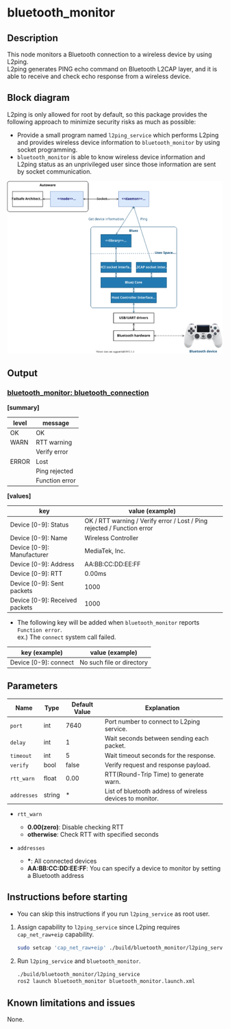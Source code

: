 # bluetooth_monitor

## Description

This node monitors a Bluetooth connection to a wireless device by using L2ping.<br>
L2ping generates PING echo command on Bluetooth L2CAP layer, and it is able to receive and check echo response from a wireless device.

## Block diagram

L2ping is only allowed for root by default, so this package provides the following approach to minimize security risks as much as possible:

- Provide a small program named `l2ping_service` which performs L2ping and provides wireless device information to `bluetooth_monitor` by using socket programming.
- `bluetooth_monitor` is able to know wireless device information and L2ping status as an unprivileged user since those information are sent by socket communication.

![block_diagram](docs/block_diagram.drawio.svg)

## Output

### <u>bluetooth_monitor: bluetooth_connection</u>

<b>[summary]</b>

| level | message        |
| ----- | -------------- |
| OK    | OK             |
| WARN  | RTT warning    |
|       | Verify error   |
| ERROR | Lost           |
|       | Ping rejected  |
|       | Function error |

<b>[values]</b>

| key                            | value (example)                                                         |
| ------------------------------ | ----------------------------------------------------------------------- |
| Device [0-9]: Status           | OK / RTT warning / Verify error / Lost / Ping rejected / Function error |
| Device [0-9]: Name             | Wireless Controller                                                     |
| Device [0-9]: Manufacturer     | MediaTek, Inc.                                                          |
| Device [0-9]: Address          | AA:BB:CC:DD:EE:FF                                                       |
| Device [0-9]: RTT              | 0.00ms                                                                  |
| Device [0-9]: Sent packets     | 1000                                                                    |
| Device [0-9]: Received packets | 1000                                                                    |

- The following key will be added when `bluetooth_monitor` reports `Function error`.<br>
  ex.) The `connect` system call failed.

| key (example)         | value (example)           |
| --------------------- | ------------------------- |
| Device [0-9]: connect | No such file or directory |

## Parameters

| Name        | Type   | Default Value | Explanation                                               |
| ----------- | ------ | ------------- | --------------------------------------------------------- |
| `port`      | int    | 7640          | Port number to connect to L2ping service.                 |
| `delay`     | int    | 1             | Wait seconds between sending each packet.                 |
| `timeout`   | int    | 5             | Wait timeout seconds for the response.                    |
| `verify`    | bool   | false         | Verify request and response payload.                      |
| `rtt_warn`  | float  | 0.00          | RTT(Round-Trip Time) to generate warn.                    |
| `addresses` | string | \*            | List of bluetooth address of wireless devices to monitor. |

- `rtt_warn`

  - **0.00(zero)**: Disable checking RTT
  - **otherwise**: Check RTT with specified seconds

- `addresses`
  - **\***: All connected devices
  - **AA:BB:CC:DD:EE:FF**: You can specify a device to monitor by setting a Bluetooth address

## Instructions before starting

- You can skip this instructions if you run `l2ping_service` as root user.

1. Assign capability to `l2ping_service` since L2ping requires `cap_net_raw+eip` capability.

   ```sh
   sudo setcap 'cap_net_raw+eip' ./build/bluetooth_monitor/l2ping_service
   ```

2. Run `l2ping_service` and `bluetooth_monitor`.

   ```sh
   ./build/bluetooth_monitor/l2ping_service
   ros2 launch bluetooth_monitor bluetooth_monitor.launch.xml
   ```

## Known limitations and issues

None.
